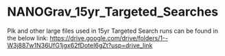 # NANOGrav_15yr_Targeted_Searches
Plk and other large files used in 15yr Targeted Search runs can be found in the below link: 
https://drive.google.com/drive/folders/1--W3j887w1N36UfG1jgx62fDoteI6gZt?usp=drive_link
